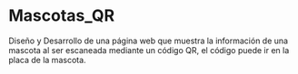 # Mascotas_QR
Diseño y Desarrollo de una página web que muestra la información de una mascota al ser escaneada mediante un código QR, el código puede ir en la placa de la mascota.
